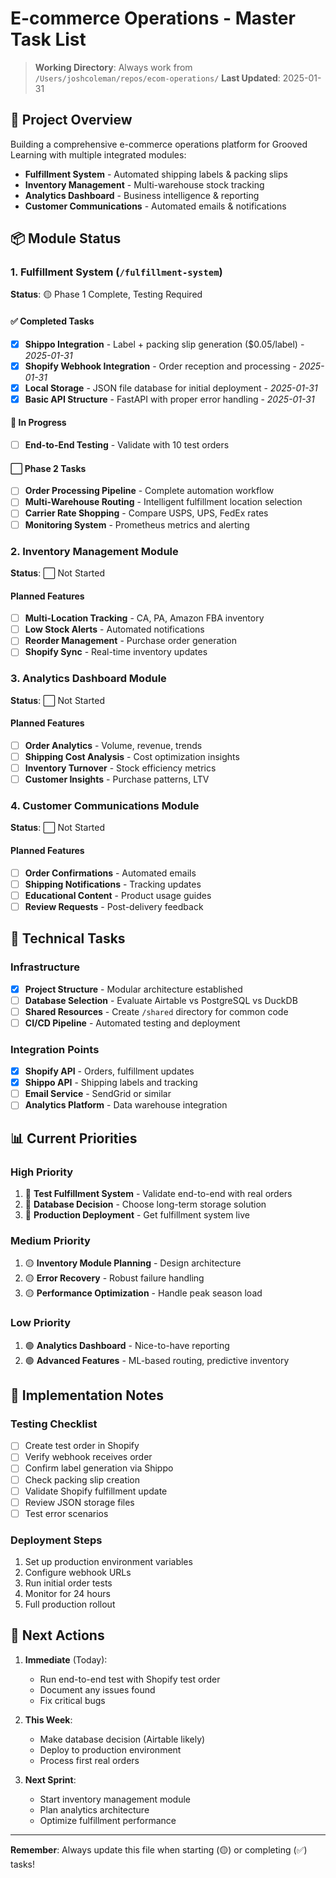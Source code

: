 # E-commerce Operations - Master Task List

> **Working Directory**: Always work from `/Users/joshcoleman/repos/ecom-operations/`
> **Last Updated**: 2025-01-31

## 🎯 Project Overview

Building a comprehensive e-commerce operations platform for Grooved Learning with multiple integrated modules:
- **Fulfillment System** - Automated shipping labels & packing slips
- **Inventory Management** - Multi-warehouse stock tracking
- **Analytics Dashboard** - Business intelligence & reporting
- **Customer Communications** - Automated emails & notifications

## 📦 Module Status

### 1. Fulfillment System (`/fulfillment-system`)
**Status**: 🟡 Phase 1 Complete, Testing Required

#### ✅ Completed Tasks
- [x] **Shippo Integration** - Label + packing slip generation ($0.05/label) - *2025-01-31*
- [x] **Shopify Webhook Integration** - Order reception and processing - *2025-01-31*
- [x] **Local Storage** - JSON file database for initial deployment - *2025-01-31*
- [x] **Basic API Structure** - FastAPI with proper error handling - *2025-01-31*

#### 🔄 In Progress
- [ ] **End-to-End Testing** - Validate with 10 test orders

#### ⬜ Phase 2 Tasks
- [ ] **Order Processing Pipeline** - Complete automation workflow
- [ ] **Multi-Warehouse Routing** - Intelligent fulfillment location selection
- [ ] **Carrier Rate Shopping** - Compare USPS, UPS, FedEx rates
- [ ] **Monitoring System** - Prometheus metrics and alerting

### 2. Inventory Management Module
**Status**: ⬜ Not Started

#### Planned Features
- [ ] **Multi-Location Tracking** - CA, PA, Amazon FBA inventory
- [ ] **Low Stock Alerts** - Automated notifications
- [ ] **Reorder Management** - Purchase order generation
- [ ] **Shopify Sync** - Real-time inventory updates

### 3. Analytics Dashboard Module  
**Status**: ⬜ Not Started

#### Planned Features
- [ ] **Order Analytics** - Volume, revenue, trends
- [ ] **Shipping Cost Analysis** - Cost optimization insights
- [ ] **Inventory Turnover** - Stock efficiency metrics
- [ ] **Customer Insights** - Purchase patterns, LTV

### 4. Customer Communications Module
**Status**: ⬜ Not Started

#### Planned Features
- [ ] **Order Confirmations** - Automated emails
- [ ] **Shipping Notifications** - Tracking updates
- [ ] **Educational Content** - Product usage guides
- [ ] **Review Requests** - Post-delivery feedback

## 🔧 Technical Tasks

### Infrastructure
- [x] **Project Structure** - Modular architecture established
- [ ] **Database Selection** - Evaluate Airtable vs PostgreSQL vs DuckDB
- [ ] **Shared Resources** - Create `/shared` directory for common code
- [ ] **CI/CD Pipeline** - Automated testing and deployment

### Integration Points
- [x] **Shopify API** - Orders, fulfillment updates
- [x] **Shippo API** - Shipping labels and tracking
- [ ] **Email Service** - SendGrid or similar
- [ ] **Analytics Platform** - Data warehouse integration

## 📊 Current Priorities

### High Priority
1. 🔴 **Test Fulfillment System** - Validate end-to-end with real orders
2. 🔴 **Database Decision** - Choose long-term storage solution
3. 🔴 **Production Deployment** - Get fulfillment system live

### Medium Priority
1. 🟡 **Inventory Module Planning** - Design architecture
2. 🟡 **Error Recovery** - Robust failure handling
3. 🟡 **Performance Optimization** - Handle peak season load

### Low Priority
1. 🟢 **Analytics Dashboard** - Nice-to-have reporting
2. 🟢 **Advanced Features** - ML-based routing, predictive inventory

## 📝 Implementation Notes

### Testing Checklist
- [ ] Create test order in Shopify
- [ ] Verify webhook receives order
- [ ] Confirm label generation via Shippo
- [ ] Check packing slip creation
- [ ] Validate Shopify fulfillment update
- [ ] Review JSON storage files
- [ ] Test error scenarios

### Deployment Steps
1. Set up production environment variables
2. Configure webhook URLs
3. Run initial order tests
4. Monitor for 24 hours
5. Full production rollout

## 🚀 Next Actions

1. **Immediate** (Today):
   - Run end-to-end test with Shopify test order
   - Document any issues found
   - Fix critical bugs

2. **This Week**:
   - Make database decision (Airtable likely)
   - Deploy to production environment
   - Process first real orders

3. **Next Sprint**:
   - Start inventory management module
   - Plan analytics architecture
   - Optimize fulfillment performance

---

**Remember**: Always update this file when starting (🟡) or completing (✅) tasks!